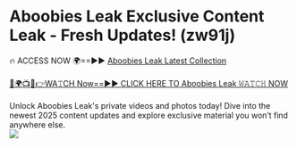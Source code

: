 # Aboobies Leak Exclusive Content Leak - Fresh Updates! (zw91j)

🔥 ACCESS NOW 🌍==►► <a href="https://tinyurl.com/kvy9nzfs" rel="nofollow">Aboobies Leak Latest Collection</a>
<br><br>
[🔴🌍📺📱👉WA𝚃CH Now==►► CLICK HERE TO Aboobies Leak 𝚆𝙰𝚃𝙲𝙷 NOW](https://tinyurl.com/kvy9nzfs)
<br><br>
Unlock Aboobies Leak's private videos and photos today! Dive into the newest 2025 content updates and explore exclusive material you won’t find anywhere else.
<br>
<a href="https://tinyurl.com/kvy9nzfs" rel="nofollow" data-target="animated-image.originalLink"><img src="https://camo.githubusercontent.com/8a4f000d20f83aca3bf7ec5f350d767afa0574a8a352519fd8cfa583a6f93a33/68747470733a2f2f692e696d6775722e636f6d2f644a486b345a712e676966" data-canonical-src="https://i.imgur.com/dJHk4Zq.gif" style="max-width: 100%; display: inline-block;" data-target="animated-image.originalImage"></a>
<br>
